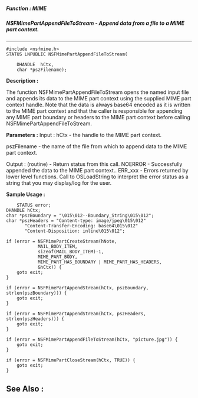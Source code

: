 ##### Function : MIME
##### NSFMimePartAppendFileToStream - Append data from a file to a MIME part context.
---
```
#include <nsfmime.h>
STATUS LNPUBLIC NSFMimePartAppendFileToStream(

	DHANDLE  hCtx,
	char *pszFilename);
```
**Description :**

The function NSFMimePartAppendFileToStream opens the named input file and 
appends its data to the MIME part context using the supplied MIME part context 
handle.  Note that the data is always base64 encoded as it is written to the 
MIME part context and that the caller is responsible for appending any MIME 
part boundary or headers to the MIME part context before calling 
NSFMimePartAppendFileToStream.


**Parameters :**
Input :
hCtx  -  the handle to the MIME part context.

pszFilename  -  the name of the file from which to append data to the MIME part context.

Output :
(routine)  -  Return status from this call.
	NOERROR - Successfully appended the data to the MIME part context..
	ERR_xxx - Errors returned by lower level functions.  Call to OSLoadString to interpret the error status as a string that you may display/log for the user.




**Sample Usage :**
```
    STATUS error;
DHANDLE hCtx;
char *pszBoundary = "\015\012--Boundary_String\015\012";
char *pszHeaders = "Content-type: image/jpeg\015\012"
	   "Content-Transfer-Encoding: base64\015\012"
	   "Content-Disposition: inline\015\012";

if (error = NSFMimePartCreateStream(hNote,
	        MAIL_BODY_ITEM,
	        sizeof(MAIL_BODY_ITEM)-1,
	        MIME_PART_BODY,
	        MIME_PART_HAS_BOUNDARY | MIME_PART_HAS_HEADERS,
	        &hCtx)) {
	goto exit;
}

if (error = NSFMimePartAppendStream(hCtx, pszBoundary, strlen(pszBoundary))) {
	goto exit;
}

if (error = NSFMimePartAppendStream(hCtx, pszHeaders, strlen(pszHeaders))) {
	goto exit;
}

if (error = NSFMimePartAppendFileToStream(hCtx, "picture.jpg")) {
	goto exit;
}

if (error = NSFMimePartCloseStream(hCtx, TRUE)) {
	goto exit;
}

```
**See Also :**
---
